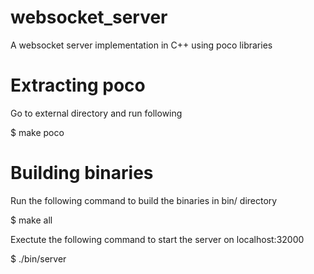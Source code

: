 # websocket_server
A websocket server implementation in C++ using poco libraries

# Extracting poco
Go to external directory and run following

$ make poco

# Building binaries
Run the following command to build the binaries in bin/ directory

$ make all

Exectute the following command to start the server on localhost:32000

$ ./bin/server
